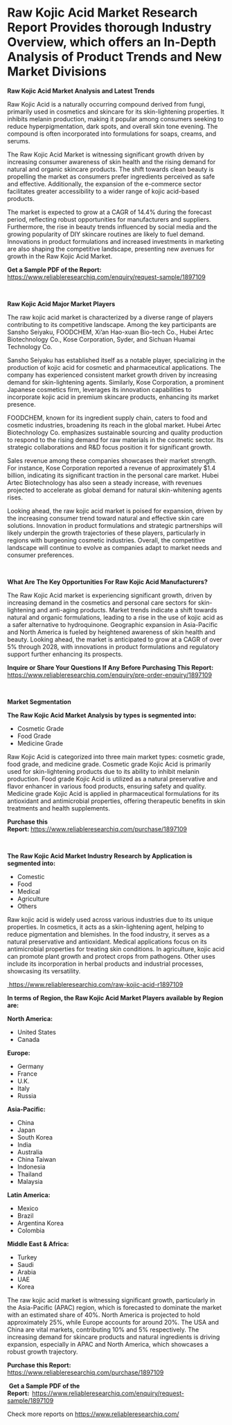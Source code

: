 <p><h1>Raw Kojic Acid Market Research Report Provides thorough Industry Overview, which offers an In-Depth Analysis of Product Trends and New Market Divisions</h1></p><p><strong>Raw Kojic Acid Market Analysis and Latest Trends</strong></p>
<p><p>Raw Kojic Acid is a naturally occurring compound derived from fungi, primarily used in cosmetics and skincare for its skin-lightening properties. It inhibits melanin production, making it popular among consumers seeking to reduce hyperpigmentation, dark spots, and overall skin tone evening. The compound is often incorporated into formulations for soaps, creams, and serums.</p><p>The Raw Kojic Acid Market is witnessing significant growth driven by increasing consumer awareness of skin health and the rising demand for natural and organic skincare products. The shift towards clean beauty is propelling the market as consumers prefer ingredients perceived as safe and effective. Additionally, the expansion of the e-commerce sector facilitates greater accessibility to a wider range of kojic acid-based products.</p><p>The market is expected to grow at a CAGR of 14.4% during the forecast period, reflecting robust opportunities for manufacturers and suppliers. Furthermore, the rise in beauty trends influenced by social media and the growing popularity of DIY skincare routines are likely to fuel demand. Innovations in product formulations and increased investments in marketing are also shaping the competitive landscape, presenting new avenues for growth in the Raw Kojic Acid Market.</p></p>
<p><strong>Get a Sample PDF of the Report:&nbsp;</strong> <a href="https://www.reliableresearchiq.com/enquiry/request-sample/1897109?utm_campaign=2463&utm_medium=2&utm_source=Github&utm_content=ia&utm_term=02042025&utm_id=raw-kojic-acid">https://www.reliableresearchiq.com/enquiry/request-sample/1897109</a></p>
<p>&nbsp;</p>
<p><strong>Raw Kojic Acid Major Market Players</strong></p>
<p><p>The raw kojic acid market is characterized by a diverse range of players contributing to its competitive landscape. Among the key participants are Sansho Seiyaku, FOODCHEM, Xi’an Hao-xuan Bio-tech Co., Hubei Artec Biotechnology Co., Kose Corporation, Syder, and Sichuan Huamai Technology Co. </p><p>Sansho Seiyaku has established itself as a notable player, specializing in the production of kojic acid for cosmetic and pharmaceutical applications. The company has experienced consistent market growth driven by increasing demand for skin-lightening agents. Similarly, Kose Corporation, a prominent Japanese cosmetics firm, leverages its innovation capabilities to incorporate kojic acid in premium skincare products, enhancing its market presence.</p><p>FOODCHEM, known for its ingredient supply chain, caters to food and cosmetic industries, broadening its reach in the global market. Hubei Artec Biotechnology Co. emphasizes sustainable sourcing and quality production to respond to the rising demand for raw materials in the cosmetic sector. Its strategic collaborations and R&D focus position it for significant growth.</p><p>Sales revenue among these companies showcases their market strength. For instance, Kose Corporation reported a revenue of approximately $1.4 billion, indicating its significant traction in the personal care market. Hubei Artec Biotechnology has also seen a steady increase, with revenues projected to accelerate as global demand for natural skin-whitening agents rises.</p><p>Looking ahead, the raw kojic acid market is poised for expansion, driven by the increasing consumer trend toward natural and effective skin care solutions. Innovation in product formulations and strategic partnerships will likely underpin the growth trajectories of these players, particularly in regions with burgeoning cosmetic industries. Overall, the competitive landscape will continue to evolve as companies adapt to market needs and consumer preferences.</p></p>
<p>&nbsp;</p>
<p><strong>What Are The Key Opportunities For Raw Kojic Acid Manufacturers?</strong></p>
<p><p>The Raw Kojic Acid market is experiencing significant growth, driven by increasing demand in the cosmetics and personal care sectors for skin-lightening and anti-aging products. Market trends indicate a shift towards natural and organic formulations, leading to a rise in the use of kojic acid as a safer alternative to hydroquinone. Geographic expansion in Asia-Pacific and North America is fueled by heightened awareness of skin health and beauty. Looking ahead, the market is anticipated to grow at a CAGR of over 5% through 2028, with innovations in product formulations and regulatory support further enhancing its prospects.</p></p>
<p><strong>Inquire or Share Your Questions If Any Before Purchasing This Report:</strong> <a href="https://www.reliableresearchiq.com/enquiry/pre-order-enquiry/1897109?utm_campaign=2463&utm_medium=2&utm_source=Github&utm_content=ia&utm_term=02042025&utm_id=raw-kojic-acid">https://www.reliableresearchiq.com/enquiry/pre-order-enquiry/1897109</a></p>
<p>&nbsp;</p>
<p><strong>Market Segmentation</strong></p>
<p><strong>The Raw Kojic Acid Market Analysis by types is segmented into:</strong></p>
<p><ul><li>Cosmetic Grade</li><li>Food Grade</li><li>Medicine Grade</li></ul></p>
<p><p>Raw Kojic Acid is categorized into three main market types: cosmetic grade, food grade, and medicine grade. Cosmetic grade Kojic Acid is primarily used for skin-lightening products due to its ability to inhibit melanin production. Food grade Kojic Acid is utilized as a natural preservative and flavor enhancer in various food products, ensuring safety and quality. Medicine grade Kojic Acid is applied in pharmaceutical formulations for its antioxidant and antimicrobial properties, offering therapeutic benefits in skin treatments and health supplements.</p></p>
<p><strong>Purchase this Report:&nbsp;</strong><a href="https://www.reliableresearchiq.com/purchase/1897109?utm_campaign=2463&utm_medium=2&utm_source=Github&utm_content=ia&utm_term=02042025&utm_id=raw-kojic-acid">https://www.reliableresearchiq.com/purchase/1897109</a></p>
<p>&nbsp;</p>
<p><strong>The Raw Kojic Acid Market Industry Research by Application is segmented into:</strong></p>
<p><ul><li>Comestic</li><li>Food</li><li>Medical</li><li>Agriculture</li><li>Others</li></ul></p>
<p><p>Raw kojic acid is widely used across various industries due to its unique properties. In cosmetics, it acts as a skin-lightening agent, helping to reduce pigmentation and blemishes. In the food industry, it serves as a natural preservative and antioxidant. Medical applications focus on its antimicrobial properties for treating skin conditions. In agriculture, kojic acid can promote plant growth and protect crops from pathogens. Other uses include its incorporation in herbal products and industrial processes, showcasing its versatility.</p></p>
<p><a href="https://www.reliableresearchiq.com/raw-kojic-acid-r1897109?utm_campaign=2463&utm_medium=2&utm_source=Github&utm_content=ia&utm_term=02042025&utm_id=raw-kojic-acid">&nbsp;https://www.reliableresearchiq.com/raw-kojic-acid-r1897109</a></p>
<p><strong>In terms of Region, the Raw Kojic Acid Market Players available by Region are:</strong></p>
<p>
    <p> <strong> North America: </strong>
        <ul>
            <li>United States</li>
            <li>Canada</li>
        </ul>
        </p> 
    <p> <strong> Europe: </strong>
        <ul>
            <li>Germany</li>
            <li>France</li>
            <li>U.K.</li>
            <li>Italy</li>
            <li>Russia</li>
        </ul>
        </p> 
    <p> <strong> Asia-Pacific: </strong>
        <ul>
            <li>China</li>
            <li>Japan</li>
            <li>South Korea</li>
            <li>India</li>
            <li>Australia</li>
            <li>China Taiwan</li>
            <li>Indonesia</li>
            <li>Thailand</li>
            <li>Malaysia</li>
        </ul>
        </p> 
    <p> <strong> Latin America: </strong>
        <ul>
            <li>Mexico</li>
            <li>Brazil</li>
            <li>Argentina Korea</li>
            <li>Colombia</li>
        </ul>
        </p> 
    <p> <strong> Middle East & Africa: </strong>
        <ul>
            <li>Turkey</li>
            <li>Saudi</li>
            <li>Arabia</li>
            <li>UAE</li>
            <li>Korea</li>
        </ul>
    </p>
    </p>
<p><p>The raw kojic acid market is witnessing significant growth, particularly in the Asia-Pacific (APAC) region, which is forecasted to dominate the market with an estimated share of 40%. North America is projected to hold approximately 25%, while Europe accounts for around 20%. The USA and China are vital markets, contributing 10% and 5% respectively. The increasing demand for skincare products and natural ingredients is driving expansion, especially in APAC and North America, which showcases a robust growth trajectory.</p></p>
<p><strong>Purchase this Report: </strong><a href="https://www.reliableresearchiq.com/purchase/1897109?utm_campaign=2463&utm_medium=2&utm_source=Github&utm_content=ia&utm_term=02042025&utm_id=raw-kojic-acid">https://www.reliableresearchiq.com/purchase/1897109</a></p>
<p>&nbsp;<strong>Get a Sample PDF of the Report:&nbsp;&nbsp;</strong><a href="https://www.reliableresearchiq.com/enquiry/request-sample/1897109?utm_campaign=2463&utm_medium=2&utm_source=Github&utm_content=ia&utm_term=02042025&utm_id=raw-kojic-acid">https://www.reliableresearchiq.com/enquiry/request-sample/1897109</a></p>
<p><strong></strong></p>
<p>Check more reports on <a href="https://www.reliableresearchiq.com/?utm_campaign=2463&utm_medium=2&utm_source=Github&utm_content=ia&utm_term=02042025&utm_id=raw-kojic-acid">https://www.reliableresearchiq.com/</a></p>